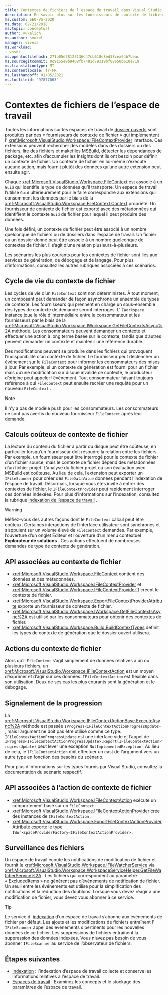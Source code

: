 ```yaml
---
title: Contextes de fichiers de l’espace de travail dans Visual Studio | Microsoft Docs
description: En savoir plus sur les fournisseurs de contexte de fichier qui implémentent l’interface IFileContextProvider pour prendre en charge des Insights dans les espaces de travail de dossier ouverts.
ms.custom: SEO-VS-2020
ms.date: 02/21/2018
ms.topic: conceptual
author: vukelich
ms.author: svukel
manager: viveis
ms.workload:
- vssdk
ms.openlocfilehash: 271b05d78123136d47cb618e8ed38cea64b7beac
ms.sourcegitcommit: 0c9155e9b9408fb7481d79319bf08650b610e719
ms.translationtype: MT
ms.contentlocale: fr-FR
ms.lasthandoff: 01/05/2021
ms.locfileid: "97877063"
---
```

# <a name="workspace-file-contexts"></a>Contextes de fichiers de l’espace de travail

Toutes les informations sur les espaces de travail de [dossier ouverts](../ide/develop-code-in-visual-studio-without-projects-or-solutions.md) sont produites par des « fournisseurs de contexte de fichier » qui implémentent l' <xref:Microsoft.VisualStudio.Workspace.IFileContextProvider> interface. Ces extensions peuvent rechercher des modèles dans des dossiers ou des fichiers, lire des fichiers et makefiles MSBuild, détecter les dépendances de package, etc. afin d’accumuler les Insights dont ils ont besoin pour définir un contexte de fichier. Un contexte de fichier en lui-même n’exécute aucune action, mais fournit plutôt des données qu’une autre extension peut ensuite agir.

Chaque <xref:Microsoft.VisualStudio.Workspace.FileContext> est associé à un `Guid` qui identifie le type de données qu’il transporte. Un espace de travail l’utilise `Guid` ultérieurement pour le faire correspondre aux extensions qui consomment les données par le biais de la <xref:Microsoft.VisualStudio.Workspace.FileContext.Context> propriété. Un fournisseur de contexte de fichier est exporté avec des métadonnées qui identifient le contexte `Guid` de fichier pour lequel il peut produire des données.

Une fois défini, un contexte de fichier peut être associé à un nombre quelconque de fichiers ou de dossiers dans l’espace de travail. Un fichier ou un dossier donné peut être associé à un nombre quelconque de contextes de fichier. Il s’agit d’une relation plusieurs-à-plusieurs.

Les scénarios les plus courants pour les contextes de fichier sont liés aux services de génération, de débogage et de langage. Pour plus d’informations, consultez les autres rubriques associées à ces scénarios.

## <a name="file-context-lifecycle"></a>Cycle de vie du contexte de fichier

Les cycles de vie d’un `FileContext` sont non déterministes. À tout moment, un composant peut demander de façon asynchrone un ensemble de types de contexte. Les fournisseurs qui prennent en charge un sous-ensemble des types de contexte de demande seront interrogés. L' `IWorkspace` instance joue le rôle d’intermédiaire entre le consommateur et les fournisseurs par le biais de la <xref:Microsoft.VisualStudio.Workspace.IWorkspace.GetFileContextsAsync%2A> méthode. Les consommateurs peuvent demander un contexte et effectuer une action à long terme basée sur le contexte, tandis que d’autres peuvent demander un contexte et maintenir une référence durable.

Des modifications peuvent se produire dans les fichiers qui provoquent l’indisponibilité d’un contexte de fichier. Le fournisseur peut déclencher un événement sur le `FileContext` pour informer les consommateurs des mises à jour. Par exemple, si un contexte de génération est fourni pour un fichier mais qu’une modification sur disque invalide ce contexte, le producteur d’origine peut appeler l’événement. Tout consommateur faisant toujours référence à qui `FileContext` peut ensuite recréer une requête pour un nouveau `FileContext` .

>[!NOTE]
>Il n’y a pas de modèle push pour les consommateurs. Les consommateurs ne sont pas avertis du nouveau fournisseur `FileContext` après leur demande.

## <a name="expensive-file-context-computations"></a>Calculs coûteux de contexte de fichier

La lecture du contenu du fichier à partir du disque peut être coûteuse, en particulier lorsqu’un fournisseur doit résoudre la relation entre les fichiers. Par exemple, un fournisseur peut être interrogé pour le contexte de fichier d’un fichier source, mais le contexte de fichier dépend des métadonnées d’un fichier projet. L’analyse du fichier projet ou son évaluation avec MSBuild est coûteuse. Au lieu de cela, l’extension peut exporter un `IFileScanner` pour créer des `FileDataValue` données pendant l’indexation de l’espace de travail. Désormais, lorsque vous êtes invité à entrer des contextes de fichier, le `IFileContextProvider` peut rapidement interroger ces données indexées. Pour plus d’informations sur l’indexation, consultez la rubrique [indexation de l’espace de travail](workspace-indexing.md) .

>[!WARNING]
>Méfiez-vous des autres façons dont le `FileContext` calcul peut être coûteux. Certaines interactions de l’interface utilisateur sont synchrones et s’appuient sur un volume élevé de `FileContext` demandes. Par exemple, l’ouverture d’un onglet Éditeur et l’ouverture d’un menu contextuel **Explorateur de solutions** . Ces actions effectuent de nombreuses demandes de type de contexte de génération.

## <a name="file-context-related-apis"></a>API associées au contexte de fichier

- <xref:Microsoft.VisualStudio.Workspace.FileContext> contient des données et des métadonnées.
- <xref:Microsoft.VisualStudio.Workspace.IFileContextProvider> et <xref:Microsoft.VisualStudio.Workspace.IFileContextProvider`1> créent le contexte de fichier.
- <xref:Microsoft.VisualStudio.Workspace.ExportFileContextProviderAttribute> exporte un fournisseur de contexte de fichier.
- <xref:Microsoft.VisualStudio.Workspace.IWorkspace.GetFileContextsAsync%2A> est utilisé par les consommateurs pour obtenir des contextes de fichier.
- <xref:Microsoft.VisualStudio.Workspace.Build.BuildContextTypes> définit les types de contexte de génération que le dossier ouvert utilisera.

## <a name="file-context-actions"></a>Actions du contexte de fichier

Alors qu’il `FileContext` s’agit simplement de données relatives à un ou plusieurs fichiers, un <xref:Microsoft.VisualStudio.Workspace.IFileContextAction> est un moyen d’exprimer et d’agir sur ces données. `IFileContextAction` est flexible dans son utilisation. Deux de ses cas les plus courants sont la génération et le débogage.

## <a name="reporting-progress"></a>Signalement de la progression

La <xref:Microsoft.VisualStudio.Workspace.IFileContextActionBase.ExecuteAsync%2A> méthode est passée `IProgress<IFileContextActionProgressUpdate>` , mais l’argument ne doit pas être utilisé comme ce type. `IFileContextActionProgressUpdate` est une interface vide et l’appel de `IProgress<IFileContextActionProgressUpdate>.Report(IFileContextActionProgressUpdate)` peut lever une exception `NotImplementedException` . Au lieu de cela, le `IFileContextAction` doit effectuer un cast de l’argument vers un autre type en fonction des besoins du scénario.

Pour plus d’informations sur les types fournis par Visual Studio, consultez la documentation du scénario respectif.

## <a name="file-context-action-related-apis"></a>API associées à l’action de contexte de fichier

- <xref:Microsoft.VisualStudio.Workspace.IFileContextAction> exécute un comportement basé sur un `FileContext` .
- <xref:Microsoft.VisualStudio.Workspace.IFileContextActionProvider> crée des instances de `IFileContextAction` .
- <xref:Microsoft.VisualStudio.Workspace.ExportFileContextActionProviderAttribute> exporte le type `IWorkspaceProviderFactory<IFileContextActionProvider>` .

## <a name="file-watching"></a>Surveillance des fichiers

Un espace de travail écoute les notifications de modification de fichier et fournit le <xref:Microsoft.VisualStudio.Workspace.IFileWatcherService> via <xref:Microsoft.VisualStudio.Workspace.WorkspaceServiceHelper.GetFileWatcherService%2A> . Les fichiers qui correspondent au paramètre « ExcludedItems » ne génèrent pas d’événements de notification de fichier. Un seuil entre les événements est utilisé pour la simplification des notifications et la réduction des doublons. Lorsque vous devez réagir à une modification de fichier, vous devez vous abonner à ce service.

>[!TIP]
>Le service d' [indexation](workspace-indexing.md) d’un espace de travail s’abonne aux événements de fichier par défaut. Les ajouts et les modifications de fichiers entraînent l' `IFileScanner` appel des événements s pertinents pour les nouvelles données de ce fichier. Les suppressions de fichiers entraînent la suppression des données indexées. Vous n’avez pas besoin de vous abonner `IFileScanner` au service de l’observateur de fichiers.

## <a name="next-steps"></a>Étapes suivantes

* [Indexation](workspace-indexing.md) : l’indexation d’espace de travail collecte et conserve les informations relatives à l’espace de travail.
* [Espaces de travail](workspaces.md) : Examinez les concepts et le stockage des paramètres de l’espace de travail.
